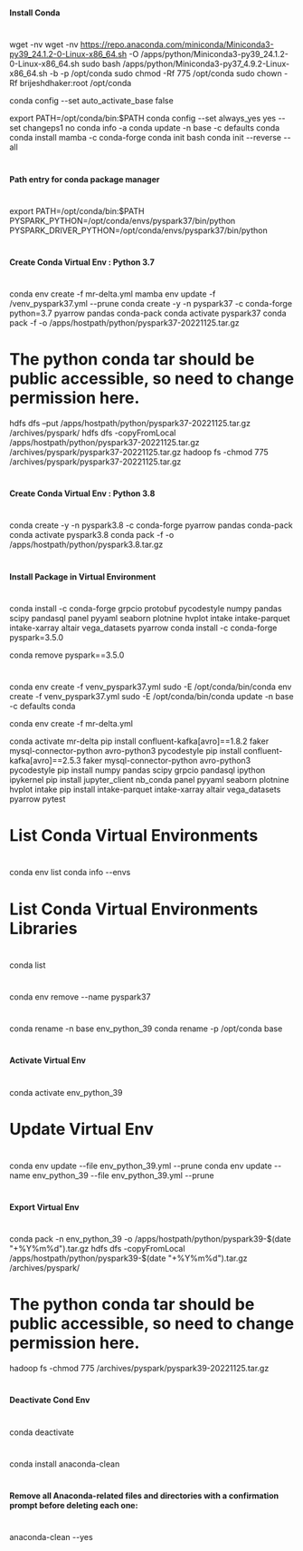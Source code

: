 
#
#### Install Conda
#

wget -nv wget -nv https://repo.anaconda.com/miniconda/Miniconda3-py39_24.1.2-0-Linux-x86_64.sh -O /apps/python/Miniconda3-py39_24.1.2-0-Linux-x86_64.sh
sudo bash /apps/python/Miniconda3-py37_4.9.2-Linux-x86_64.sh -b -p /opt/conda
sudo chmod -Rf 775 /opt/conda
sudo chown -Rf brijeshdhaker:root /opt/conda

conda config --set auto_activate_base false

export PATH=/opt/conda/bin:$PATH
conda config --set always_yes yes --set changeps1 no
conda info -a
conda update -n base -c defaults conda
conda install mamba -c conda-forge
conda init bash
conda init --reverse --all
#
#### Path entry for conda package manager
#

export PATH=/opt/conda/bin:$PATH
PYSPARK_PYTHON=/opt/conda/envs/pyspark37/bin/python
PYSPARK_DRIVER_PYTHON=/opt/conda/envs/pyspark37/bin/python

#
#### Create Conda Virtual Env : Python 3.7
#
conda env create -f mr-delta.yml
mamba env update -f /venv_pyspark37.yml --prune
conda create -y -n pyspark37 -c conda-forge python=3.7 pyarrow pandas conda-pack
conda activate pyspark37
conda pack -f -o /apps/hostpath/python/pyspark37-20221125.tar.gz

# The python conda tar should be public accessible, so need to change permission here.
hdfs dfs –put /apps/hostpath/python/pyspark37-20221125.tar.gz /archives/pyspark/
hdfs dfs -copyFromLocal /apps/hostpath/python/pyspark37-20221125.tar.gz /archives/pyspark/pyspark37-20221125.tar.gz
hadoop fs -chmod 775 /archives/pyspark/pyspark37-20221125.tar.gz

#
#### Create Conda Virtual Env : Python 3.8
#
conda create -y -n pyspark3.8 -c conda-forge pyarrow pandas conda-pack
conda activate pyspark3.8
conda pack -f -o /apps/hostpath/python/pyspark3.8.tar.gz

#
#### Install Package in Virtual Environment
#

conda install -c conda-forge grpcio protobuf pycodestyle numpy pandas scipy pandasql panel pyyaml seaborn plotnine hvplot intake intake-parquet intake-xarray altair vega_datasets pyarrow
conda install -c conda-forge pyspark=3.5.0

conda remove pyspark==3.5.0

#
####  
# 
conda env create -f venv_pyspark37.yml
sudo -E /opt/conda/bin/conda env create -f venv_pyspark37.yml
sudo -E /opt/conda/bin/conda update -n base -c defaults conda

conda env create -f mr-delta.yml

conda activate mr-delta
pip install confluent-kafka[avro]==1.8.2 faker mysql-connector-python avro-python3 pycodestyle
pip install confluent-kafka[avro]==2.5.3 faker mysql-connector-python avro-python3 pycodestyle
pip install numpy pandas scipy grpcio pandasql ipython ipykernel
pip install jupyter_client nb_conda panel pyyaml seaborn plotnine hvplot intake
pip install intake-parquet intake-xarray altair vega_datasets pyarrow pytest

#
# List Conda Virtual Environments
#
conda env list
conda info --envs

#
# List Conda Virtual Environments Libraries
#
conda list

#
#
#
conda env remove --name pyspark37

#
#
#
conda rename -n base  env_python_39
conda rename -p /opt/conda base

#
#### Activate Virtual Env
#
conda activate env_python_39

#
# Update Virtual Env
#
conda env update --file env_python_39.yml --prune
conda env update --name env_python_39 --file env_python_39.yml --prune

#
#### Export Virtual Env
#
conda pack -n env_python_39 -o /apps/hostpath/python/pyspark39-$(date "+%Y%m%d").tar.gz
hdfs dfs -copyFromLocal /apps/hostpath/python/pyspark39-$(date "+%Y%m%d").tar.gz /archives/pyspark/
# The python conda tar should be public accessible, so need to change permission here.
hadoop fs -chmod 775 /archives/pyspark/pyspark39-20221125.tar.gz

#
#### Deactivate Cond Env
#

conda deactivate

#
#### 
#
conda install anaconda-clean

#
#### Remove all Anaconda-related files and directories with a confirmation prompt before deleting each one:
#
anaconda-clean --yes